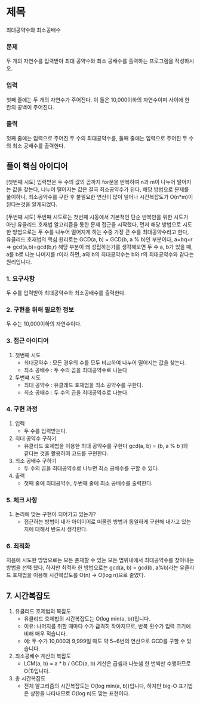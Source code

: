 # 제목
최대공약수와 최소공배수

### 문제
두 개의 자연수를 입력받아 최대 공약수와 최소 공배수를 출력하는 프로그램을 작성하시오.

### 입력
첫째 줄에는 두 개의 자연수가 주어진다. 이 둘은 10,000이하의 자연수이며 사이에 한 칸의 공백이 주어진다.

### 출력
첫째 줄에는 입력으로 주어진 두 수의 최대공약수를, 둘째 줄에는 입력으로 주어진 두 수의 최소 공배수를 출력한다.

## 풀이 핵심 아이디어
[첫번째 시도]
입력받은 두 수의 값의 곱까지 for문을 반복하여 n과 m이 나누어 떨어지는 값을 찾는다, 나누어 떨어지는 값은 결국 최소공약수가 된다, 해당 방법으로 문제를 풀이하니, 최소공약수를 구한 후 불필요한 연산이 많이 일어나 시간복잡도가 O(n*m)이 된다는것을 알게되었다.

[두번째 시도]
두번쨰 시도로는 첫번째 시동에서 기본적인 단순 반복만을 위한 시도가 아닌 유클리드 호재법 알고리즘을 통한 문제 접근을 시작했다, 먼저 해당 방법으로 시도한 방법으로는 두 수를 나누어 떨어지게 하는 수중 가장 큰 수를 최대공약수라고 한다, 유클리드 호재법의 핵심 원리로는 GCD(a, b) = GCD(b, a % b)인 부분이다, a=bq+r ⇒ gcd(a,b)=gcd(b,r) 해당 부분이 왜 성립하는가를 생각해보면 두 수 a, b가 있을 때, a를 b로 나눈 나머지를 r이라 하면, a와 b의 최대공약수는 b와 r의 최대공약수와 같다는 원리입니다.


### 1. 요구사항
두 수를 입력받아 최대공약수와 최소공배수를 출력한다.

### 2. 구현을 위해 필요한 정보
두 수는 10,000이하의 자연수이다.

### 3. 접근 아이디어
1. 첫번째 시도
    - 최대공약수 : 모든 경우의 수를 모두 비교하여 나누어 떨어지는 값을 찾는다.
    - 최소 공배수 : 두 수의 곱을 최대공약수로 나눈다
2. 두번쨰 시도 
    - 최대 공약수 : 유클래드 호재법을 최소 공약수를 구한다.
    - 최소 공배수 : 두 수의 곱을 최대공약수로 나눈다.
### 4. 구현 과정
1. 입력
    - 두 수를 입력받는다.
2. 최대 공약수 구하기
    - 유클리드 호제법을 이용한 최대 공약수를 구한다
    gcd(a, b) = (b, a % b )와 같다는 것을 활용하여 코드를 구현한다.
3. 최소 공배수 구하기
    - 두 수의 곱을 최대공약수로 나누면 최소 공배수를 구할 수 있다.
4. 출력 
    - 첫째 줄에 최대공약수, 두번째 줄에 최소 공배수를 출력한다.

### 5. 체크 사항
1. 논리에 맞는 구현이 되어가고 있는가?
    - 접근하는 방법이 내가 아이이어로 떠올린 방법과 동일하게 구현해 내가고 있는지에 대해서 반드시 생각한다.


### 6. 최적화
처음에 시도한 방법으로는 모든 존재할 수 있는 모든 범위내에서 최대공약수를 찾아내는 방법을 선택 헀다, 하지만 최적화 한 방법으로는 gcd(a, b) = gcd(b, a%b)라는 유클리드 호재법을 이용해 시간복잡도를 O(n) → O(log n)으로 줄였다.

## 7. 시간복잡도
1. 유클리드 호제법의 복잡도
    - 유클리드 호제법의 시간복잡도는 O(log min(a, b))입니다.
    - 이유: 나머지를 취할 때마다 수가 급격히 작아지므로, 반복 횟수가 입력 크기에 비해 매우 적습니다.
    - 예: 두 수가 10,000과 9,999일 때도 약 5~6번의 연산으로 GCD를 구할 수 있습니다.
2. 최소공배수 계산의 복잡도
    - LCM(a, b) = a * b / GCD(a, b) 계산은 
    곱셈과 나눗셈 한 번씩만 수행하므로 O(1)입니다.
3. 총 시간복잡도
    - 전체 알고리즘의 시간복잡도는 O(log min(a, b))입니다, 하지만 big-O 표기법은 상한을 나타내므로 O(log n)도 맞는 표현이다.